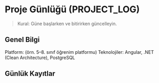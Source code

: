 # Proje Günlüğü (PROJECT_LOG)

> Kural: Güne başlarken ve bitirirken güncelleyin.

## Genel Bilgi
Platform: (örn. 5–8. sınıf öğrenim platformu)
Teknolojiler: Angular, .NET (Clean Architecture), PostgreSQL

## Günlük Kayıtlar
